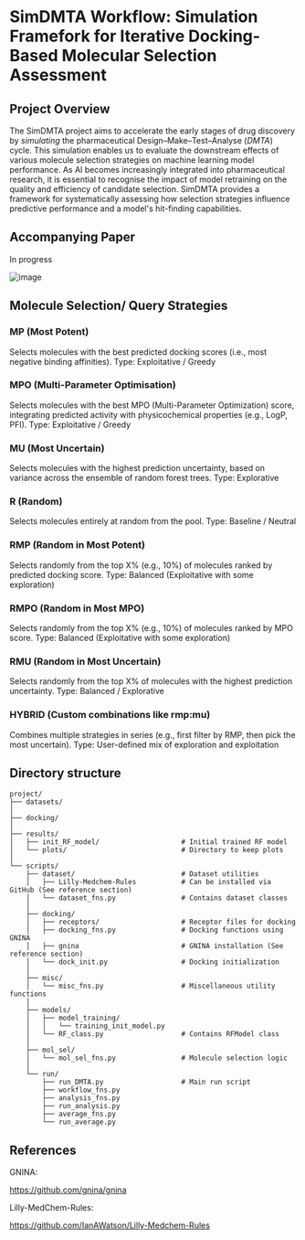 # SimDMTA Workflow: Simulation Framefork for Iterative Docking-Based Molecular Selection Assessment

## Project Overview

The SimDMTA project aims to accelerate the early stages of drug discovery by *simulating* the pharmaceutical Design–Make–Test–Analyse (*DMTA*) cycle. 
This simulation enables us to evaluate the downstream effects of various molecule selection strategies on machine learning model performance.
As AI becomes increasingly integrated into pharmaceutical research, it is essential to recognise the impact of model retraining on the quality and efficiency of candidate selection. 
SimDMTA provides a framework for systematically assessing how selection strategies influence predictive performance and a model's hit-finding capabilities.

## Accompanying Paper
In progress

![image](https://github.com/user-attachments/assets/aaa0d982-6aef-4bd9-b85c-f61f54285ee7)


## Molecule Selection/ Query Strategies

### MP (Most Potent)
Selects molecules with the best predicted docking scores (i.e., most negative binding affinities).
Type: Exploitative / Greedy

### MPO (Multi-Parameter Optimisation)

Selects molecules with the best MPO (Multi-Parameter Optimization) score, integrating predicted activity with physicochemical properties (e.g., LogP, PFI).
Type: Exploitative / Greedy

### MU (Most Uncertain)

Selects molecules with the highest prediction uncertainty, based on variance across the ensemble of random forest trees.
Type: Explorative

### R (Random)

Selects molecules entirely at random from the pool.
Type: Baseline / Neutral

### RMP (Random in Most Potent)

Selects randomly from the top X% (e.g., 10%) of molecules ranked by predicted docking score.
Type: Balanced (Exploitative with some exploration)

### RMPO (Random in Most MPO)

Selects randomly from the top X% (e.g., 10%) of molecules ranked by MPO score.
Type: Balanced (Exploitative with some exploration)

### RMU (Random in Most Uncertain)

Selects randomly from the top X% of molecules with the highest prediction uncertainty.
Type: Balanced / Explorative

### HYBRID (Custom combinations like rmp:mu)

Combines multiple strategies in series (e.g., first filter by RMP, then pick the most uncertain).
Type: User-defined mix of exploration and exploitation

## Directory structure

```text
project/
├── datasets/
│
├── docking/
│
├── results/
│   ├── init_RF_model/                    # Initial trained RF model
│   └── plots/                            # Directory to keep plots
│
└── scripts/
    ├── dataset/                          # Dataset utilities
    │   ├── Lilly-Medchem-Rules           # Can be installed via GitHub (See reference section)
    │   └── dataset_fns.py                # Contains dataset classes
    │
    ├── docking/                          
    │   ├── receptors/                    # Receptor files for docking
    │   ├── docking_fns.py                # Docking functions using GNINA
    │   ├── gnina                         # GNINA installation (See reference section)
    │   └── dock_init.py                  # Docking initialization
    │
    ├── misc/                             
    │   └── misc_fns.py                   # Miscellaneous utility functions
    │
    ├── models/                           
    │   ├── model_training/
    │   │   └── training_init_model.py
    │   └── RF_class.py                   # Contains RFModel class
    │
    ├── mol_sel/                          
    │   └── mol_sel_fns.py                # Molecule selection logic
    │
    └── run/
        ├── run_DMTA.py                   # Main run script
        ├── workflow_fns.py            
        ├── analysis_fns.py                     
        ├── run_analysis.py                      
        ├── average_fns.py                    
        └── run_average.py
```

## References
GNINA: 

https://github.com/gnina/gnina

Lilly-MedChem-Rules:

https://github.com/IanAWatson/Lilly-Medchem-Rules
